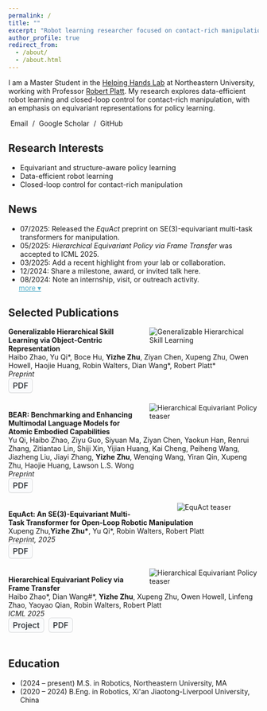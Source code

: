 ```yaml
---
permalink: /
title: ""
excerpt: "Robot learning researcher focused on contact-rich manipulation"
author_profile: true
redirect_from:
  - /about/
  - /about.html
---
```


I am a Master Student in the [Helping Hands Lab](https://www2.ccs.neu.edu/research/helpinghands/) at Northeastern University, working with Professor [Robert Platt](https://www2.ccs.neu.edu/research/helpinghands/people/). My research explores data-efficient robot learning and closed-loop control for contact-rich manipulation, with an emphasis on equivariant representations for policy learning.

<p class="contact-links">
  <a href="mailto:zhu.yizhe@northeastern.edu"><i class="far fa-envelope icon-pad-right" aria-hidden="true"></i>Email</a> /
  <a href="https://scholar.google.com/citations?user=MhSyhtwAAAAJ&amp;hl"><i class="fas fa-graduation-cap icon-pad-right" aria-hidden="true"></i>Google Scholar</a> /
  <a href="https://github.com/yizhezhu0925"><i class="fab fa-github icon-pad-right" aria-hidden="true"></i>GitHub</a>
</p>

## Research Interests
- Equivariant and structure-aware policy learning
- Data-efficient robot learning
- Closed-loop control for contact-rich manipulation

## News
<style>
#news-list {
  margin-bottom: 0;
}
#news-list li:nth-child(n+6) {
  display: none;
}
#news-more {
  cursor: pointer;
  color: #52adc8;
  margin-left: 1.5em;
  margin-top: 0;
  display: inline-block;
}
.contact-links a {
  text-decoration: none;
  margin-right: 0.35em;
}
.contact-links .icon-pad-right {
  margin-right: 0.3em;
}
.project-img-container {
  width: 220px;
  display: flex;
  align-items: center;
  justify-content: center;
  float: right;
  margin-left: 1em;
  margin-bottom: 0.5em;
  background: transparent;
}
.project-img-container img {
  max-width: 100%;
  height: auto;
  display: block;
}
.button-cta {
  appearance: none;
  background-color: #fafbfc;
  border: 1px solid rgba(27, 31, 35, 0.15);
  border-radius: 6px;
  box-shadow: rgba(27, 31, 35, 0.04) 0 1px 0, rgba(255, 255, 255, 0.25) 0 1px 0 inset;
  box-sizing: border-box;
  color: #24292e;
  cursor: pointer;
  display: inline-block;
  font-family: -apple-system, system-ui, "Segoe UI", Helvetica, Arial, sans-serif, "Apple Color Emoji", "Segoe UI Emoji";
  font-size: 16px;
  font-weight: 500;
  line-height: 20px;
  padding: 4px 8px;
  transition: background-color 0.2s cubic-bezier(0.3, 0, 0.5, 1);
  margin-right: 0.3em;
  margin-bottom: 0.4em;
}
.button-cta:hover {
  background-color: #f3f4f6;
  text-decoration: none;
  transition-duration: 0.1s;
}
.button-cta:active {
  background-color: #edeff2;
  box-shadow: rgba(225, 228, 232, 0.2) 0 1px 0 inset;
  transition: none 0s;
}
.button-cta:focus {
  outline: 1px transparent;
}
@media (max-width: 600px) {
  .project-img-container {
    float: none;
    margin-left: auto;
    margin-right: auto;
    margin-bottom: 1em;
    width: 100%;
  }
  .project-img-container img {
    width: 90vw;
    max-width: 320px;
    height: auto;
  }
}
</style>
<script>
document.addEventListener("DOMContentLoaded", function() {
  var showMore = document.getElementById("news-more");
  if (!showMore) return;
  showMore.addEventListener("click", function() {
    var hiddenItems = document.querySelectorAll('#news-list li:nth-child(n+6)');
    hiddenItems.forEach(function(item) {
      item.style.display = 'list-item';
    });
    showMore.style.display = 'none';
  });
});
</script>

<ul id="news-list">
  <li>07/2025: Released the <em>EquAct</em> preprint on SE(3)-equivariant multi-task transformers for manipulation.</li>
  <li>05/2025: <em>Hierarchical Equivariant Policy via Frame Transfer</em> was accepted to ICML 2025.</li>
  <li>03/2025: Add a recent highlight from your lab or collaboration.</li>
  <li>12/2024: Share a milestone, award, or invited talk here.</li>
  <li>08/2024: Note an internship, visit, or outreach activity.</li>
  <li>05/2024: Include another update to display when “more” is clicked.</li>
</ul>
<a id="news-more" href="javascript:void(0)">more ▾</a>

## Selected Publications
<div class="project-img-container">
  <img src="{{ 'images/GSL.png' | relative_url }}" alt="Generalizable Hierarchical Skill Learning">
</div>
<p>
  <a href="https://arxiv.org/pdf/2502.05728" style="text-decoration: none; color: inherit;">
    <strong>Generalizable Hierarchical Skill Learning via Object-Centric Representation</strong>
  </a><br />
   Haibo Zhao, Yu Qi*, Boce Hu, <strong>Yizhe Zhu</strong>, Ziyan Chen, Xupeng Zhu, Owen Howell, Haojie Huang, Robin Walters, Dian Wang*, Robert Platt* <br />
  <em>Preprint</em><br />
  <button class="button-cta" onclick="window.open('https://codemasterzhao.github.io/GSL/','_blank')">PDF</button>
</p>
<div style="clear: both;"></div>


<div class="project-img-container">
  <img src="{{ 'images/Bear.png' | relative_url }}" alt="Hierarchical Equivariant Policy teaser">
</div>
<p>
  <a href="https://arxiv.org/pdf/2510.08759" style="text-decoration: none; color: inherit;">
    <strong>BEAR: Benchmarking and Enhancing Multimodal Language Models for Atomic Embodied Capabilities</strong>
  </a><br />
  Yu Qi, Haibo Zhao, Ziyu Guo, Siyuan Ma, Ziyan Chen, Yaokun Han, Renrui Zhang, Zitiantao Lin, Shiji Xin, Yijian Huang, Kai Cheng, Peiheng Wang, Jiazheng Liu, Jiayi Zhang, <strong>Yizhe Zhu</strong>, Wenqing Wang, Yiran Qin, Xupeng Zhu, Haojie Huang, Lawson L.S. Wong<br />
  <em>Preprint</em><br />
  <button class="button-cta" onclick="window.open('https://arxiv.org/pdf/2510.08759','_blank')">PDF</button>
</p>
<div style="clear: both;"></div>

<div class="project-img-container">
  <img src="{{ 'images/equact.png' | relative_url }}" alt="EquAct teaser">
</div>
<p>
  <a href="https://arxiv.org/pdf/2505.21351v1" style="text-decoration: none; color: inherit;">
    <strong>EquAct: An SE(3)-Equivariant Multi-Task Transformer for Open-Loop Robotic Manipulation</strong>
  </a><br />
  Xupeng Zhu,<strong>Yizhe Zhu*</strong>, Yu Qi*, Robin Walters, Robert Platt<br />
  <em>Preprint, 2025</em><br />
  <button class="button-cta" onclick="window.open('https://arxiv.org/pdf/2505.21351v1','_blank')">PDF</button>
</p>
<div style="clear: both;"></div>

<div class="project-img-container">
  <img src="{{ 'images/icml2024.png' | relative_url }}" alt="Hierarchical Equivariant Policy teaser">
</div>
<p>
  <a href="https://arxiv.org/pdf/2502.05728" style="text-decoration: none; color: inherit;">
    <strong>Hierarchical Equivariant Policy via Frame Transfer</strong>
  </a><br />
  Haibo Zhao*, Dian Wang#*, <strong>Yizhe Zhu</strong>, Xupeng Zhu, Owen Howell, Linfeng Zhao, Yaoyao Qian, Robin Walters, Robert Platt<br />
  <em>ICML 2025</em><br />
  <button class="button-cta" onclick="window.open('https://codemasterzhao.github.io/HierEquiPo.github.io/','_blank')">Project</button>
  <button class="button-cta" onclick="window.open('https://arxiv.org/pdf/2502.05728','_blank')">PDF</button>
</p>
<div style="clear: both;"></div>

## Education
- (2024&nbsp;–&nbsp;present) M.S. in Robotics, Northeastern University, MA
- (2020&nbsp;–&nbsp;2024) B.Eng. in Robotics, Xi'an Jiaotong-Liverpool University, China
